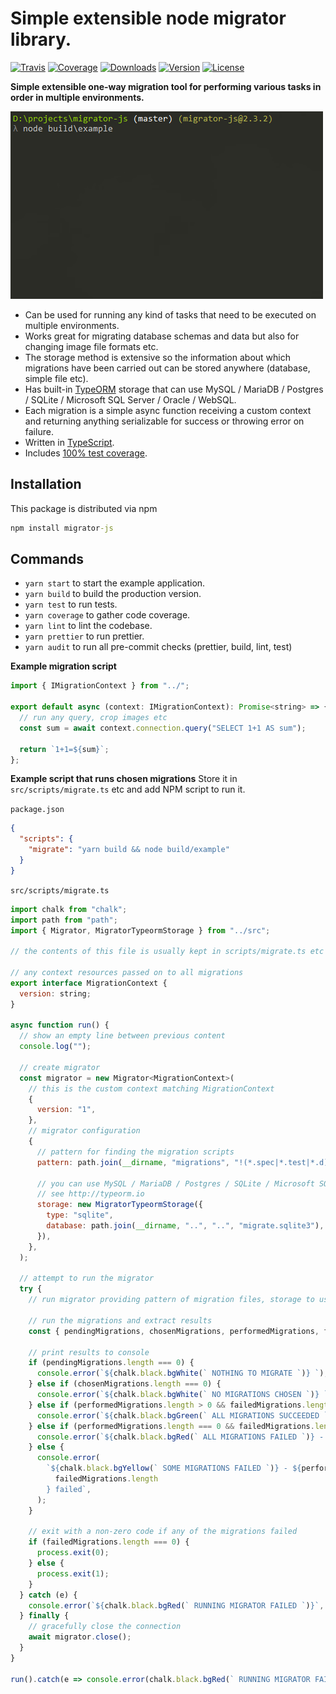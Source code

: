 # Simple extensible node migrator library.

[![Travis](https://img.shields.io/travis/kallaspriit/migrator-js.svg)](https://travis-ci.org/kallaspriit/migrator-js)
[![Coverage](https://img.shields.io/coveralls/kallaspriit/migrator-js.svg)](https://coveralls.io/github/kallaspriit/migrator-js)
[![Downloads](https://img.shields.io/npm/dm/migrator-js.svg)](http://npm-stat.com/charts.html?package=migrator-js&from=2015-08-01)
[![Version](https://img.shields.io/npm/v/migrator-js.svg)](http://npm.im/migrator-js)
[![License](https://img.shields.io/npm/l/migrator-js.svg)](http://opensource.org/licenses/MIT)

**Simple extensible one-way migration tool for performing various tasks in order in multiple environments.**

![Example](https://raw.githubusercontent.com/kallaspriit/migrator-js/master/example/example.gif)

- Can be used for running any kind of tasks that need to be executed on multiple environments.
- Works great for migrating database schemas and data but also for changing image file formats etc.
- The storage method is extensive so the information about which migrations have been carried out can be stored anywhere (database, simple file etc).
- Has built-in [TypeORM](http://typeorm.io) storage that can use MySQL / MariaDB / Postgres / SQLite / Microsoft SQL Server / Oracle / WebSQL.
- Each migration is a simple async function receiving a custom context and returning anything serializable for success or throwing error on failure.
- Written in [TypeScript](https://www.typescriptlang.org/).
- Includes [100% test coverage](https://coveralls.io/github/kallaspriit/migrator-js).

## Installation

This package is distributed via npm

```cmd
npm install migrator-js
```

## Commands

- `yarn start` to start the example application.
- `yarn build` to build the production version.
- `yarn test` to run tests.
- `yarn coverage` to gather code coverage.
- `yarn lint` to lint the codebase.
- `yarn prettier` to run prettier.
- `yarn audit` to run all pre-commit checks (prettier, build, lint, test)

**Example migration script**

```javascript
import { IMigrationContext } from "../";

export default async (context: IMigrationContext): Promise<string> => {
  // run any query, crop images etc
  const sum = await context.connection.query("SELECT 1+1 AS sum");

  return `1+1=${sum}`;
};
```

**Example script that runs chosen migrations**
Store it in `src/scripts/migrate.ts` etc and add NPM script to run it.

`package.json`

```json
{
  "scripts": {
    "migrate": "yarn build && node build/example"
  }
}
```

`src/scripts/migrate.ts`

```javascript
import chalk from "chalk";
import path from "path";
import { Migrator, MigratorTypeormStorage } from "../src";

// the contents of this file is usually kept in scripts/migrate.ts etc file and run through NPM scripts

// any context resources passed on to all migrations
export interface MigrationContext {
  version: string;
}

async function run() {
  // show an empty line between previous content
  console.log("");

  // create migrator
  const migrator = new Migrator<MigrationContext>(
    // this is the custom context matching MigrationContext
    {
      version: "1",
    },
    // migrator configuration
    {
      // pattern for finding the migration scripts
      pattern: path.join(__dirname, "migrations", "!(*.spec|*.test|*.d).{ts,js}"),

      // you can use MySQL / MariaDB / Postgres / SQLite / Microsoft SQL Server / Oracle / WebSQL
      // see http://typeorm.io
      storage: new MigratorTypeormStorage({
        type: "sqlite",
        database: path.join(__dirname, "..", "..", "migrate.sqlite3"),
      }),
    },
  );

  // attempt to run the migrator
  try {
    // run migrator providing pattern of migration files, storage to use and context to pass to each migration

    // run the migrations and extract results
    const { pendingMigrations, chosenMigrations, performedMigrations, failedMigrations } = await migrator.migrate();

    // print results to console
    if (pendingMigrations.length === 0) {
      console.error(`${chalk.black.bgWhite(` NOTHING TO MIGRATE `)} `);
    } else if (chosenMigrations.length === 0) {
      console.error(`${chalk.black.bgWhite(` NO MIGRATIONS CHOSEN `)} `);
    } else if (performedMigrations.length > 0 && failedMigrations.length === 0) {
      console.error(`${chalk.black.bgGreen(` ALL MIGRATIONS SUCCEEDED `)} - ${performedMigrations.length} total`);
    } else if (performedMigrations.length === 0 && failedMigrations.length > 0) {
      console.error(`${chalk.black.bgRed(` ALL MIGRATIONS FAILED `)} - ${failedMigrations.length} total`);
    } else {
      console.error(
        `${chalk.black.bgYellow(` SOME MIGRATIONS FAILED `)} - ${performedMigrations.length} succeeded, ${
          failedMigrations.length
        } failed`,
      );
    }

    // exit with a non-zero code if any of the migrations failed
    if (failedMigrations.length === 0) {
      process.exit(0);
    } else {
      process.exit(1);
    }
  } catch (e) {
    console.error(`${chalk.black.bgRed(` RUNNING MIGRATOR FAILED `)}`, e.stack);
  } finally {
    // gracefully close the connection
    await migrator.close();
  }
}

run().catch(e => console.error(chalk.black.bgRed(` RUNNING MIGRATOR FAILED `), e.stack));
```
